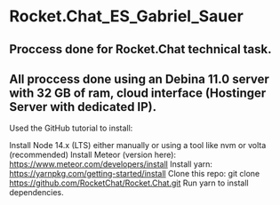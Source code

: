 # Rocket.Chat_ES_Gabriel_Sauer

## Proccess done for Rocket.Chat technical task.
## All proccess done using an Debina 11.0 server with 32 GB of ram, cloud interface (Hostinger Server with dedicated IP).

Used the GitHub tutorial to install:

Install Node 14.x (LTS) either manually or using a tool like nvm or volta (recommended)
Install Meteor (version here): https://www.meteor.com/developers/install
Install yarn: https://yarnpkg.com/getting-started/install
Clone this repo: git clone https://github.com/RocketChat/Rocket.Chat.git
Run yarn to install dependencies.

